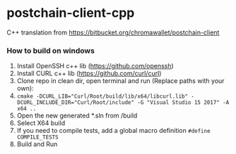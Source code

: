# postchain-client-cpp
C++ translation from https://bitbucket.org/chromawallet/postchain-client

### How to build on windows

1) Install OpenSSH c++ lib (https://github.com/openssh)
2) Install CURL c++ lib (https://github.com/curl/curl)
3) Clone repo in clean dir, open terminal and run (Replace paths with your own):
4) `cmake -DCURL_LIB="Curl/Root/build/lib/x64/libcurl.lib" -DCURL_INCLUDE_DIR="Curl/Root/include" -G "Visual Studio 15 2017" -A x64 ..`
5) Open the new generated *.sln from /build
6) Select X64 build
7) If you need to compile tests, add a global macro definition `#define COMPILE_TESTS`
7) Build and Run